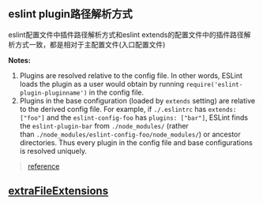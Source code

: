 
## eslint  plugin路径解析方式

eslint配置文件中插件路径解析方式和eslint extends的配置文件中的插件路径解析方式一致，都是相对于主配置文件(入口配置文件)

**Notes:**

1.  Plugins are resolved relative to the config file. In other words, ESLint loads the plugin as a user would obtain by running `require('eslint-plugin-pluginname')` in the config file.
2.  Plugins in the base configuration (loaded by `extends` setting) are relative to the derived config file. For example, if `./.eslintrc` has `extends: ["foo"]` and the `eslint-config-foo` has `plugins: ["bar"]`, ESLint finds the `eslint-plugin-bar` from `./node_modules/` (rather than `./node_modules/eslint-config-foo/node_modules/`) or ancestor directories. Thus every plugin in the config file and base configurations is resolved uniquely.
> [reference](https://eslint.org/docs/latest/use/configure/plugins#configure-plugins)


## [extraFileExtensions](https://typescript-eslint.io/architecture/parser/#configuration)

